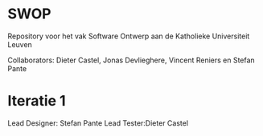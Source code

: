 SWOP
====
Repository voor het vak Software Ontwerp aan de Katholieke Universiteit Leuven

Collaborators: Dieter Castel, Jonas Devlieghere, Vincent Reniers en Stefan Pante


Iteratie 1
==========

Lead Designer: Stefan Pante
Lead Tester:Dieter Castel

